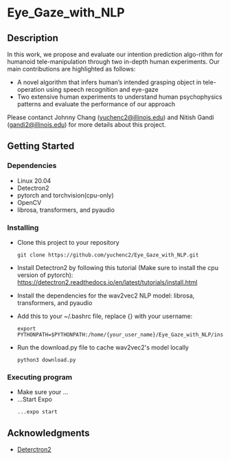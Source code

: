 # Eye_Gaze_with_NLP

## Description
In this work, we propose and evaluate our intention prediction algo-rithm for humanoid tele-manipulation through two in-depth human experiments. Our main contributions are highlighted as follows: 
* A novel algorithm that infers human’s intended grasping object in tele-operation using speech recognition and eye-gaze
* Two extensive human experiments to understand human psychophysics patterns and evaluate the performance of our approach

Please contanct Johnny Chang (yuchenc2@illinois.edu) and Nitish Gandi (gandi2@illinois.edu) for more details about this project.

## Getting Started

### Dependencies

* Linux 20.04
* Detectron2
* pytorch and torchvision(cpu-only) 
* OpenCV
* librosa, transformers, and pyaudio

### Installing

* Clone this project to your repository
  ```
  git clone https://github.com/yuchenc2/Eye_Gaze_with_NLP.git
  ```

* Install Detectron2 by following this tutorial (Make sure to install the cpu version of pytorch): https://detectron2.readthedocs.io/en/latest/tutorials/install.html

* Install the dependencies for the wav2vec2 NLP model: librosa, transformers, and pyaudio

* Add this to your ~/.bashrc file, replace {} with your username: 
  ```
  export PYTHONPATH=$PYTHONPATH:/home/{your_user_name}/Eye_Gaze_with_NLP/instance_seg/
  ```

* Run the download.py file to cache wav2vec2's model locally
  ```
  python3 download.py
  ```


### Executing program
* Make sure your ...
* ...Start Expo
  ```
  ...expo start
  ```


## Acknowledgments
* [Deterctron2](https://github.com/facebookresearch/detectron2)
